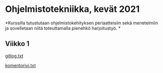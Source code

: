 # Ohjelmistotekniikka, kevät 2021

*Kurssilla tutustutaan ohjelmistokehityksen periaatteisiin sekä menetelmiin ja sovelletaan niitä toteuttamalla pienehkö harjoitustyö. *

## Viikko 1

[gitlog.txt](https://github.com/IlmastMaksim/ot-harjoitustyo/blob/master/laskarit/viikko1/gitlog.txt)

[komentorivi.txt](https://github.com/IlmastMaksim/ot-harjoitustyo/blob/master/laskarit/viikko1/komentorivi.txt)
